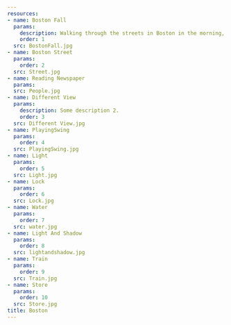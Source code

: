 ```yaml
---
resources:
- name: Boston Fall
  params:
    description: Walking through the streets in Boston in the morning, you can always find some different sceneries.
    order: 1
  src: BostonFall.jpg
- name: Boston Street
  params:
    order: 2
  src: Street.jpg
- name: Reading Newspaper 
  params:
  src: People.jpg
- name: Different View
  params:
    description: Some description 2.
    order: 3
  src: Different View.jpg
- name: PlayingSwing
  params:
    order: 4
  src: PlayingSwing.jpg 
- name: Light
  params:
    order: 5
  src: Light.jpg
- name: Lock
  params:
    order: 6
  src: Lock.jpg
- name: Water
  params:
    order: 7
  src: water.jpg
- name: Light And Shadow
  params:
    order: 8
  src: lightandshadow.jpg
- name: Train
  params:
    order: 9
  src: Train.jpg
- name: Store
  params:
    order: 10
  src: Store.jpg
title: Boston 
---
```

